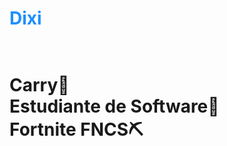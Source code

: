 <h1 style="color:DodgerBlue;">Dixi<h1>
<br>
Carry🏇
<br>
Estudiante de Software🗿
<br>
Fortnite FNCS⛏
<br>
